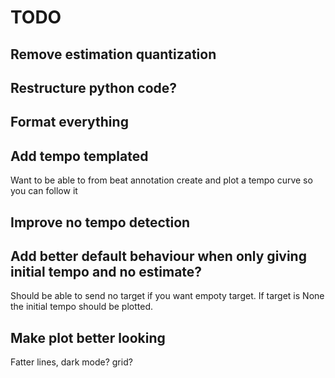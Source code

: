 # TODO

## Remove estimation quantization

## Restructure python code?

## Format everything

## Add tempo templated

Want to be able to from beat annotation create and plot a tempo curve so you can follow it

## Improve no tempo detection

## Add better default behaviour when only giving initial tempo and no estimate?

Should be able to send no target if you want empoty target. If target is None the initial tempo should be plotted.

## Make plot better looking

Fatter lines, dark mode? grid?